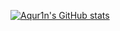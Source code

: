 [![Aqur1n's GitHub stats](https://github-readme-stats.vercel.app/api?username=aqur1n&show_icons=true&theme=tokyonight)](https://github.com/anuraghazra/github-readme-stats)
